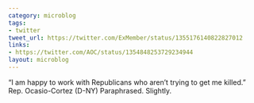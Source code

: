 ```yaml
---
category: microblog
tags:
- twitter
tweet_url: https://twitter.com/ExMember/status/1355176140822827012
links:
- https://twitter.com/AOC/status/1354848253729234944
layout: microblog
---
```

“I am happy to work with Republicans who aren’t trying to get me killed.” Rep. Ocasio-Cortez (D-NY) Paraphrased. Slightly.
